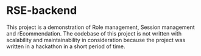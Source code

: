 # RSE-backend

This project is a demonstration of Role management, Session management and rEcommendation. The codebase of this project is not written 
with scalability and maintainability in consideration because the project was written in a hackathon in a short period of time. 
